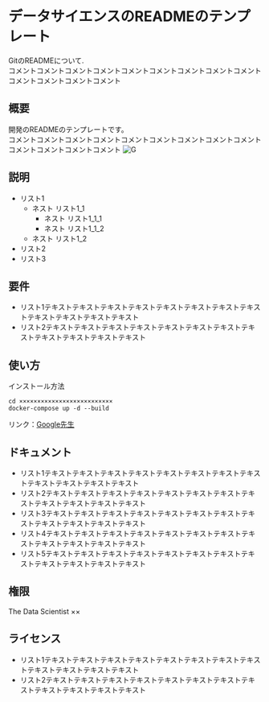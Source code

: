 # データサイエンスのREADMEのテンプレート
GitのREADMEについて.  
コメントコメントコメントコメントコメントコメントコメントコメントコメントコメントコメントコメントコメント
## 概要
開発のREADMEのテンプレートです。  
コメントコメントコメントコメントコメントコメントコメントコメントコメントコメントコメントコメントコメント
![G](https://i.gzn.jp/img/2020/11/05/github-source-code-leak/00.png)
## 説明
- リスト1
    - ネスト リスト1_1
        - ネスト リスト1_1_1
        - ネスト リスト1_1_2
    - ネスト リスト1_2
- リスト2
- リスト3
## 要件
- リスト1テキストテキストテキストテキストテキストテキストテキストテキストテキストテキストテキストテキスト
- リスト2テキストテキストテキストテキストテキストテキストテキストテキストテキストテキストテキストテキスト
## 使い方
インストール方法

```git clone git@××××××××××××××××××××××××××××××××××××××.git
cd ×××××××××××××××××××××××××× 
docker-compose up -d --build
```


リンク：[Google先生](https://www.google.co.jp/)
## ドキュメント
- リスト1テキストテキストテキストテキストテキストテキストテキストテキストテキストテキストテキストテキスト
- リスト2テキストテキストテキストテキストテキストテキストテキストテキストテキストテキストテキストテキスト
- リスト3テキストテキストテキストテキストテキストテキストテキストテキストテキストテキストテキストテキスト
- リスト4テキストテキストテキストテキストテキストテキストテキストテキストテキストテキストテキストテキスト
- リスト5テキストテキストテキストテキストテキストテキストテキストテキストテキストテキストテキストテキスト
## 権限
The Data Scientist ××
## ライセンス
- リスト1テキストテキストテキストテキストテキストテキストテキストテキストテキストテキストテキストテキスト
- リスト2テキストテキストテキストテキストテキストテキストテキストテキストテキストテキストテキストテキスト
